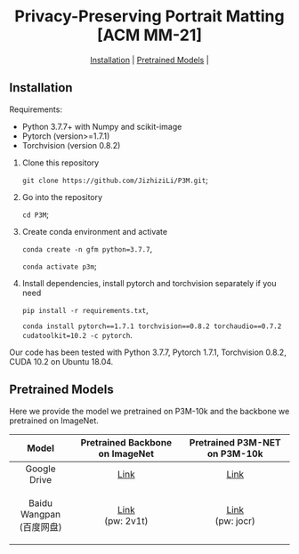 <h1 align="center">Privacy-Preserving Portrait Matting [ACM MM-21]</h1>

<p align="center">
  <a href="#installation">Installation</a> |
  <!-- <a href="#prepare-datasets">Prepare Datasets</a> | -->
  <!-- <a href="#train-on-am-2k">Train on P3M-10k</a> | -->
  <a href="#pretrained-models">Pretrained Models</a> |
  <!-- <a href="#test-on-am-2k">Test on P3M-10k</a> -->
</p>


## Installation
Requirements:

- Python 3.7.7+ with Numpy and scikit-image
- Pytorch (version>=1.7.1)
- Torchvision (version 0.8.2)

1. Clone this repository

    `git clone https://github.com/JizhiziLi/P3M.git`;

2. Go into the repository

    `cd P3M`;

3. Create conda environment and activate

    `conda create -n gfm python=3.7.7`,

    `conda activate p3m`;

4. Install dependencies, install pytorch and torchvision separately if you need

    `pip install -r requirements.txt`,

    `conda install pytorch==1.7.1 torchvision==0.8.2 torchaudio==0.7.2 cudatoolkit=10.2 -c pytorch`.

Our code has been tested with Python 3.7.7, Pytorch 1.7.1, Torchvision 0.8.2, CUDA 10.2 on Ubuntu 18.04.


## Pretrained Models

Here we provide the model we pretrained on P3M-10k and the backbone we pretrained on ImageNet.

| Model|  Pretrained Backbone on ImageNet | Pretrained P3M-NET on P3M-10k | 
| :----: | :----:| :----: | 
| Google Drive  | <a href="https://drive.google.com/uc?export=download&id=18Pt-klsbkiyonMdGi6dytExQEjzBnHwY">Link</a>| [Link](https://drive.google.com/uc?export=download&id=1Vzbt5NUV-q1KP4M8dDXmzP-3sezYdRSh) |
| <p>Baidu Wangpan<br>(百度网盘)</p> | <p><a href="https://pan.baidu.com/s/1vdMQwtu8lnhtLRPjYFG8rA">Link</a><br>(pw: 2v1t)</p>| <p><a href="https://pan.baidu.com/s/1imTTX6Hx6GfyTJuwhQV3_w">Link</a><br>(pw: jocr)</p>|